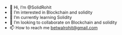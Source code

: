 - 👋 Hi, I’m @SolidRohit
- 👀 I’m interested in Blockchain and solidity  
- 🌱 I’m currently learning Solidity
- 💞️ I’m looking to collaborate on Blockchain and solidity
- 📫 How to reach me betwalrohit@gmail.com

<!---
SolidRohit/SolidRohit is a ✨ special ✨ repository because its `README.md` (this file) appears on your GitHub profile.
You can click the Preview link to take a look at your changes.
--->
